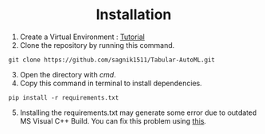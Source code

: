 <div align="center"><h1>Installation</h1></div>


1. Create a Virtual Environment : [Tutorial](https://docs.python.org/3/library/venv.html)
2. Clone the repository by running this command.
```shell
git clone https://github.com/sagnik1511/Tabular-AutoML.git
```
3. Open the directory with *cmd*.
4. Copy this command in terminal to install dependencies.
```shell
pip install -r requirements.txt
```
5. Installing the requirements.txt may generate some error due to outdated MS Visual C++ Build. You can fix this problem using [this](https://www.youtube.com/watch?v=rcI1_e38BWs).